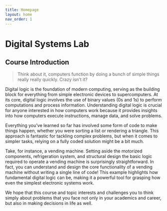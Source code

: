 ```yaml
---
title: Homepage
layout: home
nav_order: 1
---
```


# Digital Systems Lab
<!-- {: .no_toc} -->

<!-- ## Contents -->
<!-- {: .no_toc .text-delta} -->
<!---->
<!-- 1. TOC -->
<!-- {:toc} -->

## Course Introduction

> Think about it, computers function by doing a bunch of simple things really really quickly. Crazy isn't it?

Digital logic is the foundation of modern computing, serving as the building block for everything from simple electronic devices to supercomputers.
At its core, digital logic involves the use of binary values (0s and 1s) to perform computations and process information.
Understanding digital logic is crucial for anyone interested in how computers work because it provides insights into how computers execute instructions, manage data, and solve problems. 

Everything you’ve learned so far has involved some form of code to make things happen, whether you were sorting a list or rendering a triangle.
This approach is fantastic for tackling complex problems, but when it comes to simpler tasks, relying on a fully coded solution might be a bit much.

Take, for instance, a vending machine.
Setting aside the motorized components, refrigeration system, and structural design the basic logic required to operate a vending machine is surprisingly straightforward.
In fact, you can understand and design the core functionality of a vending machine without writing a single line of code! This example highlights how fundamental digital logic can be, making it a powerful tool for grasping how even the simplest electronic systems work.

We hope that this course and topic interests and challenges you to think simply about problems that you face not only in your academics and career, but also in making decisions in life as well.
